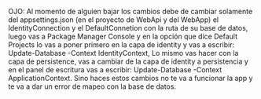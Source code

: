 OJO: Al momento de alguien bajar los cambios debe de cambiar solamente del appsettings.json (en el proyecto de WebApi y del WebApp) el IdentityConnection y el DefaultConnetion con la ruta de su base de datos,
luego vas a Package Manager Console y en la opción que dice Default Projects  lo vas a poner primero en la capa de identity y vas a escribir: Update-Database -Context IdentityContext,
Lo mismo vas hacer con la capa de persistence, vas a cambiar de la capa de identity a persistencia y en el panel de escritura vas a escribir: Update-Database -Context ApplicationContext.
Sino haces estos cambios no te va a funcionar la app y te va a dar un error de mapeo con la base de datos.
